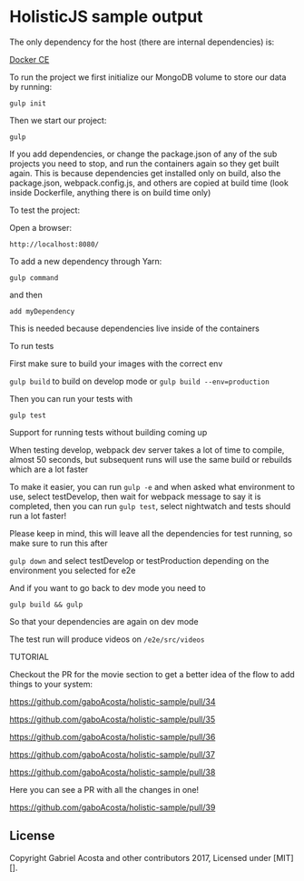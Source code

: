 # HolisticJS sample output #

The only dependency for the host (there are internal dependencies) is:

<a href="https://www.docker.com/community-edition" target="_blank">Docker CE</a>

To run the project we first initialize our MongoDB volume to store our data by running:

`gulp init`

Then we start our project:

`gulp`

If you add dependencies, or change the package.json of any of the sub projects you need to stop, and run the containers again so they get built again. This is because dependencies get installed only on build, also the package.json, webpack.config.js, and others are copied at build time (look inside Dockerfile, anything there is on build time only)

To test the project:

Open a browser:

`http://localhost:8080/`

To add a new dependency through Yarn:

`gulp command`

and then

`add myDependency`

This is needed because dependencies live inside of the containers

To run tests

First make sure to build your images with the correct env

`gulp build` to build on develop mode or `gulp build --env=production`

Then you can run your tests with

`gulp test`

Support for running tests without building coming up

When testing develop, webpack dev server takes a lot of time to compile, almost 50 seconds, but subsequent runs will use the same build or rebuilds which are a lot faster

To make it easier, you can run `gulp -e` and when asked what environment to use, select testDevelop, then wait for webpack message to say it is completed, then you can run `gulp test`, select nightwatch and tests should run a lot faster!

Please keep in mind, this will leave all the dependencies for test running, so make sure to run this after

`gulp down` and select testDevelop or testProduction depending on the environment you selected for e2e

And if you want to go back to dev mode you need to

`gulp build && gulp`

So that your dependencies are again on dev mode

The test run will produce videos on `/e2e/src/videos`

TUTORIAL

Checkout the PR for the movie section to get a better idea of the flow to add things to your system:

https://github.com/gaboAcosta/holistic-sample/pull/34

https://github.com/gaboAcosta/holistic-sample/pull/35

https://github.com/gaboAcosta/holistic-sample/pull/36

https://github.com/gaboAcosta/holistic-sample/pull/37

https://github.com/gaboAcosta/holistic-sample/pull/38


Here you can see a PR with all the changes in one!

https://github.com/gaboAcosta/holistic-sample/pull/39

## License
Copyright Gabriel Acosta and other contributors 2017, Licensed under [MIT][].
